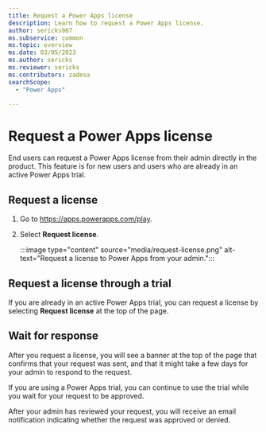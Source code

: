 ```yaml
---
title: Request a Power Apps license
description: Learn how to request a Power Apps license.
author: sericks007
ms.subservice: common
ms.topic: overview
ms.date: 03/05/2023
ms.author: sericks
ms.reviewer: sericks
ms.contributors: zadesa
searchScope:
  - "Power Apps"

---
```

# Request a Power Apps license

End users can request a Power Apps license from their admin directly in the product. This feature is for new users and users who are already in an active Power Apps trial.

## Request a license
1. Go to https://apps.powerapps.com/play.
2. Select **Request license**.

    :::image type="content" source="media/request-license.png" alt-text="Request a license to Power Apps from your admin.":::

## Request a license through a trial
If you are already in an active Power Apps trial, you can request a license by selecting **Request license** at the top of the page.

## Wait for response
After you request a license, you will see a banner at the top of the page that confirms that your request was sent, and that it might take a few days for your admin to respond to the request.

If you are using a Power Apps trial, you can continue to use the trial while you wait for your request to be approved.

After your admin has reviewed your request, you will receive an email notification indicating whether the request was approved or denied.




